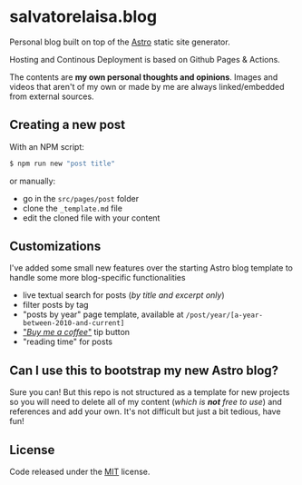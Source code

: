 # salvatorelaisa.blog

Personal blog built on top of the [Astro](https://astro.build/) static site generator.

Hosting and Continous Deployment is based on Github Pages & Actions.

The contents are **my own personal thoughts and opinions**. Images and videos that aren't of my own or made by me are always linked/embedded from external sources.

## Creating a new post

With an NPM script:

```bash
$ npm run new "post title"
```

or manually:

- go in the `src/pages/post` folder
- clone the `_template.md` file
- edit the cloned file with your content

## Customizations

I've added some small new features over the starting Astro blog template to handle some more blog-specific functionalities

- live textual search for posts (_by title and excerpt only_)
- filter posts by tag
- "posts by year" page template, available at `/post/year/[a-year-between-2010-and-current]`
- ["_Buy me a coffee_"](https://www.buymeacoffee.com/moebiusmania) tip button
- "reading time" for posts

## Can I use this to bootstrap my new Astro blog?

Sure you can! But this repo is not structured as a template for new projects so you will need to delete all of my content (_which is **not** free to use_) and references and add your own. It's not difficult but just a bit tedious, have fun!

## License

Code released under the [MIT](LICENSE) license.
